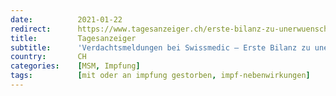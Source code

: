 ```yaml
---
date:          2021-01-22
redirect:      https://www.tagesanzeiger.ch/erste-bilanz-zu-unerwuenschten-wirkungen-der-corona-impfung-208367378352
title:         Tagesanzeiger
subtitle:      'Verdachtsmeldungen bei Swissmedic – Erste Bilanz zu unerwünschten Wirkungen der Corona-Impfung'
country:       CH
categories:    [MSM, Impfung]
tags:          [mit oder an impfung gestorben, impf-nebenwirkungen]
---
```

